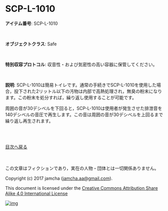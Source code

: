 # SCP-L-1010

**アイテム番号**: SCP-L-1010  

<br>  

**オブジェクトクラス**: Safe  

<br>  

**特別収容プロトコル**: 収音性・および気密性の高い容器に保管してください。  

<br>  

**説明**: SCP-L-1010は簡易トイレです。通常の手続きでSCP-L-1010を使用した場合，投下された2リットル以下の汚物は内部で高熱処理され，無臭の粉末になります。この粉末を処分すれば，繰り返し使用することが可能です。  

周囲の音が30デシベルを下回ると，SCP-L-1010は使用者が発生させた排泄音を140デシベルの音圧で再生します。この音は周囲の音が30デシベルを上回るまで繰り返し再生されます。  

<br>  
<br>  

[目次へ戻る](https://github.com/jamcha-aa/SCP/blob/master/README.md)  

<br>  
<br>  
この文章はフィクションであり，実在の人物・団体とは一切関係ありません。  

Copyright (c) 2017 jamcha (jamcha.aa@gmail.com).  

This document is licensed under the [Creative Commons Attribution Share Alike 4.0 International License](http://creativecommons.org/licenses/by-sa/4.0/deed)  

[![img](http://i.creativecommons.org/l/by-sa/3.0/80x15.png)](http://creativecommons.org/licenses/by-sa/4.0/deed)